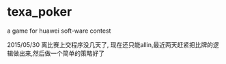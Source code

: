 # texa_poker
a game for huawei soft-ware contest

2015/05/30 离比赛上交程序没几天了, 现在还只能allin,最近两天赶紧把比牌的逻辑做出来,然后做一个简单的策略好了


